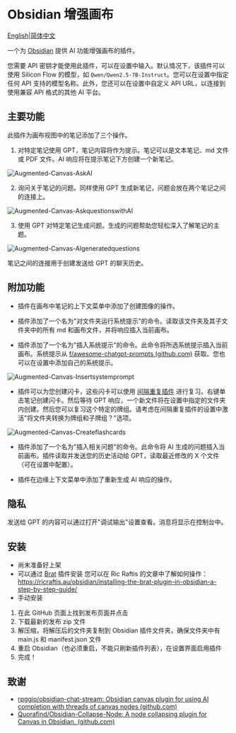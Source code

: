 # Obsidian 增强画布

[English](./README.md)|[简体中文](./README.zh-CN.md)

一个为 [Obsidian](https://obsidian.md) 提供 AI 功能增强画布的插件。

您需要 API 密钥才能使用此插件，可以在设置中输入。默认情况下，该插件可以使用 Silicon Flow 的模型，如 `Qwen/Qwen2.5-7B-Instruct`。您可以在设置中指定任何 API 支持的模型名称。此外，您还可以在设置中自定义 API URL，以连接到使用兼容 API 格式的其他 AI 平台。

## 主要功能

此插件为画布视图中的笔记添加了三个操作。

1. 对特定笔记使用 GPT，笔记内容将作为提示。笔记可以是文本笔记、md 文件或 PDF 文件。AI 响应将在提示笔记下方创建一个新笔记。

![Augmented-Canvas-AskAI](./assets/AugmentedCanvas-AskAI.gif)

2. 询问关于笔记的问题。同样使用 GPT 生成新笔记，问题会放在两个笔记之间的连接上。

![Augmented-Canvas-AskquestionswithAI](./assets/AugmentedCanvas-AskquestionwithAI.gif)

3. 使用 GPT 对特定笔记生成问题。生成的问题帮助您轻松深入了解笔记的主题。

![Augmented-Canvas-AIgeneratedquestions](./assets/AugmentedCanvas-AIgeneratedquestions.gif)

笔记之间的连接用于创建发送给 GPT 的聊天历史。

## 附加功能

- 插件在画布中笔记的上下文菜单中添加了创建图像的操作。

- 插件添加了一个名为"对文件夹运行系统提示"的命令。读取该文件夹及其子文件夹中的所有 md 和画布文件，并将响应插入当前画布。

- 插件添加了一个名为"插入系统提示"的命令。此命令将所选系统提示插入当前画布。系统提示从 [f/awesome-chatgpt-prompts (github.com)](https://github.com/f/awesome-chatgpt-prompts) 获取。您也可以在设置中添加自己的系统提示。

![Augmented-Canvas-Insertsystemprompt](./assets/AugmentedCanvas-Insertsystemprompt.gif)

- 插件可以为您创建闪卡，这些闪卡可以使用 [间隔重复插件](https://github.com/st3v3nmw/obsidian-spaced-repetition) 进行复习。右键单击笔记创建闪卡。然后等待 GPT 响应，一个新文件将在设置中指定的文件夹内创建。然后您可以复习这个特定的牌组。请考虑在间隔重复插件的设置中激活"将文件夹转换为牌组和子牌组？"选项。

![Augmented-Canvas-Createflashcards](./assets/AugmentedCanvas-Createflashcards.gif)

- 插件添加了一个名为"插入相关问题"的命令。此命令将 AI 生成的问题插入当前画布。插件读取并发送您的历史活动给 GPT，读取最近修改的 X 个文件（可在设置中配置）。

- 插件在边缘上下文菜单中添加了重新生成 AI 响应的操作。

## 隐私

发送给 GPT 的内容可以通过打开"调试输出"设置查看。消息将显示在控制台中。

## 安装

- 尚未准备好上架
- 可以通过 [Brat](https://github.com/TfTHacker/obsidian42-brat) 插件安装
  您可以在 Ric Raftis 的文章中了解如何操作：https://ricraftis.au/obsidian/installing-the-brat-plugin-in-obsidian-a-step-by-step-guide/
- 手动安装

1. 在此 GitHub 页面上找到发布页面并点击
2. 下载最新的发布 zip 文件
3. 解压缩，将解压后的文件夹复制到 Obsidian 插件文件夹，确保文件夹中有 main.js 和 manifest.json 文件
4. 重启 Obsidian（也必须重启，不能只刷新插件列表），在设置界面启用插件
5. 完成！

## 致谢

- [rpggio/obsidian-chat-stream: Obsidian canvas plugin for using AI completion with threads of canvas nodes (github.com)](https://github.com/rpggio/obsidian-chat-stream)
- [Quorafind/Obsidian-Collapse-Node: A node collapsing plugin for Canvas in Obsidian. (github.com)](https://github.com/quorafind/obsidian-collapse-node)

